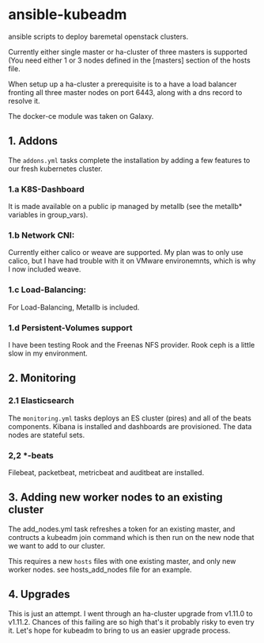 # ansible-kubeadm

ansible scripts to deploy baremetal openstack clusters.

Currently either single master or ha-cluster of three masters is supported (You need either 1 or 3 nodes defined in the [masters] section of the hosts file.

When setup up a ha-cluster a prerequisite is to a have a load balancer fronting all three master nodes on port 6443, along with a dns record to resolve it.

The docker-ce module was taken on Galaxy.

## 1. Addons 

The `addons.yml` tasks complete the installation by adding a few features to our fresh kubernetes cluster.

### 1.a K8S-Dashboard

It is made available on a public ip managed by metallb (see the metallb* variables in group_vars).

### 1.b Network CNI:
Currently either calico or weave are supported. My plan was to only use calico, but I have had trouble with it on VMware environemnts, which is why I now included weave.

### 1.c Load-Balancing:

For Load-Balancing, Metallb is included.

### 1.d Persistent-Volumes support

I have been testing Rook and the Freenas NFS provider.
Rook ceph is a little slow in my environment.

## 2. Monitoring

### 2.1 Elasticsearch

The `monitoring.yml` tasks deploys an ES cluster (pires) and all of the beats components. Kibana is installed and dashboards are provisioned. The data nodes are stateful sets.

### 2,2 *-beats

Filebeat, packetbeat, metricbeat and auditbeat are installed.

## 3. Adding new worker nodes to an existing cluster

The add_nodes.yml task refreshes a token for an existing master, and contructs a kubeadm join command which is then run on the new node that we want to add to our cluster.

This requires a new `hosts` files with one existing master, and only new worker nodes. see hosts_add_nodes file for an example.


## 4. Upgrades

This is just an attempt. I went through an ha-cluster upgrade from v1.11.0 to v1.11.2. Chances of this failing are so high that's it probably risky to even try it. Let's hope for kubeadm to bring to us an easier upgrade process.

